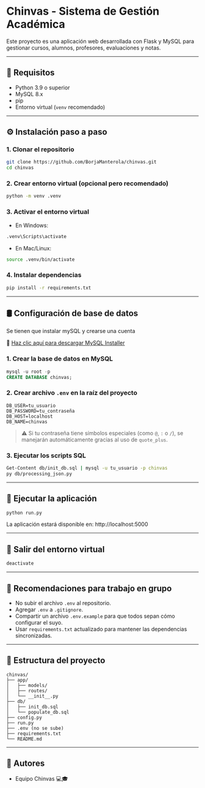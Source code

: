 # Chinvas - Sistema de Gestión Académica

Este proyecto es una aplicación web desarrollada con Flask y MySQL para gestionar cursos, alumnos, profesores, evaluaciones y notas.

---

## 🚀 Requisitos

- Python 3.9 o superior
- MySQL 8.x
- pip
- Entorno virtual (`venv` recomendado)

---

## ⚙️ Instalación paso a paso

### 1. Clonar el repositorio

```bash
git clone https://github.com/BorjaManterola/chinvas.git
cd chinvas
```

### 2. Crear entorno virtual (opcional pero recomendado)

```bash
python -m venv .venv
```

### 3. Activar el entorno virtual

- En Windows:
```bash
.venv\Scripts\activate
```

- En Mac/Linux:
```bash
source .venv/bin/activate
```

### 4. Instalar dependencias

```bash
pip install -r requirements.txt
```

---

## 🛢️ Configuración de base de datos

Se tienen que instalar mySQL y crearse una cuenta

🔧 [Haz clic aquí para descargar MySQL Installer](https://dev.mysql.com/downloads/installer/)

### 1. Crear la base de datos en MySQL

```sql
mysql -u root -p
CREATE DATABASE chinvas;
```

### 2. Crear archivo `.env` en la raíz del proyecto

```env
DB_USER=tu_usuario
DB_PASSWORD=tu_contraseña
DB_HOST=localhost
DB_NAME=chinvas
```

> ⚠️ Si tu contraseña tiene símbolos especiales (como `@`, `:` o `/`), se manejarán automáticamente gracias al uso de `quote_plus`.

### 3. Ejecutar los scripts SQL

```bash
Get-Content db/init_db.sql | mysql -u tu_usuario -p chinvas
py db/processing_json.py
```

---

## 🧪 Ejecutar la aplicación

```bash
python run.py
```

La aplicación estará disponible en: http://localhost:5000

---

## 🧼 Salir del entorno virtual

```bash
deactivate
```

---

## 🤝 Recomendaciones para trabajo en grupo

- No subir el archivo `.env` al repositorio.
- Agregar `.env` a `.gitignore`.
- Compartir un archivo `.env.example` para que todos sepan cómo configurar el suyo.
- Usar `requirements.txt` actualizado para mantener las dependencias sincronizadas.

---

## 📁 Estructura del proyecto

```
chinvas/
├── app/
│   ├── models/
│   ├── routes/
│   └── __init__.py
├── db/
│   ├── init_db.sql
│   └── populate_db.sql
├── config.py
├── run.py
├── .env (no se sube)
├── requirements.txt
└── README.md
```

---

## 📌 Autores

- Equipo Chinvas 💻🎓
